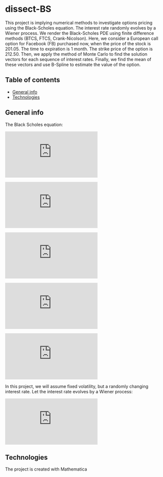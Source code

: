 # dissect-BS
This project is implying numerical methods to investigate options pricing using the Black-Scholes equation. The interest rate randomly evolves by a Wiener process. We render the Black-Scholes PDE using finite difference methods (BTCS, FTCS, Crank-Nicolson). Here, we consider a European call option for Facebook (FB) purchased now, when the price of the stock is 201.05. The time to expiration is 1 month. The strike price of the option is 212.50. Then, we apply the method of Monte Carlo to find the solution vectors for each sequence of interest rates. Finally, we find the mean of these vectors and use B-Spline to estimate the value of the option.

## Table of contents
* [General info](#general-info)
* [Technologies](#technologies)

## General info
The Black Scholes equation: 

![equation](https://latex.codecogs.com/gif.latex?%5Cfrac%7B%5Cpartial%20V%7D%7B%5Cpartial%20t%7D%20&plus;%20%5Cfrac%7B1%7D%7B2%7D%20%5Csigma%5E%7B2%7DS%5E%7B2%7D%5Cfrac%7B%5Cpartial%5E2%20V%7D%7B%5Cpartial%20S%5E2%7D%20&plus;%20rS%5Cfrac%7B%5Cpartial%20V%7D%7B%5Cpartial%20S%7D%20-%20rV%20%3D%200)

![vequation](https://latex.codecogs.com/gif.latex?V%20%3A%20%5Cmbox%7Ba%20function%20of%20time%20%7D%20t)

![sequation](https://latex.codecogs.com/gif.latex?S%20%3A%20%5Cmbox%7Bthe%20spot%20price%20of%20the%20underlying%20security%20%7D)

![requation](https://latex.codecogs.com/gif.latex?r%20%3A%20%5Cmbox%7Bthe%20risk-free%20interest%20rate%20%7D)

![sigequation](https://latex.codecogs.com/gif.latex?%5Csigma%20%3A%20%5Cmbox%7Bthe%20volatility%20of%20the%20security%20price%20%7D)

In this project, we will assume fixed volatility, but a randomly changing interest rate. Let the interest rate evolves by a Wiener process:

![dequation](https://latex.codecogs.com/gif.latex?dX_t%20%3D%20%5Cgamma%20dW_t)

## Technologies
The project is created with Mathematica


